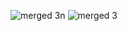 ![merged 3n](https://gist.github.com/assets/111455900/6832356a-6dd3-4e02-baa5-09ca732188c9)
![merged 3](https://gist.github.com/assets/111455900/4a1d3224-56d1-4f55-a0a4-d2a3cda83b63)
